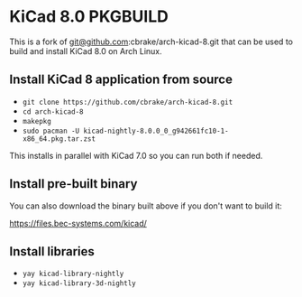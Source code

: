 # KiCad 8.0 PKGBUILD

This is a fork of git@github.com:cbrake/arch-kicad-8.git that can be used to
build and install KiCad 8.0 on Arch Linux.

## Install KiCad 8 application from source

- `git clone https://github.com/cbrake/arch-kicad-8.git`
- `cd arch-kicad-8`
- `makepkg`
- `sudo pacman -U kicad-nightly-8.0.0_0_g942661fc10-1-x86_64.pkg.tar.zst`

This installs in parallel with KiCad 7.0 so you can run both if needed.

## Install pre-built binary

You can also download the binary built above if you don't want to build it:

https://files.bec-systems.com/kicad/

## Install libraries

- `yay kicad-library-nightly`
- `yay kicad-library-3d-nightly`
